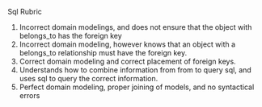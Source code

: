 Sql Rubric

1. Incorrect domain modelings, and does not ensure that the object with belongs_to has the foreign key
2. Incorrect domain modeling, however knows that an object with a belongs_to relationship must have the foreign key.
3.  Correct domain modeling and correct placement of foreign keys.  
4. Understands how to combine information from from to query sql, and uses sql to query the correct information.
5. Perfect domain modeling, proper joining of models, and no syntactical errors
